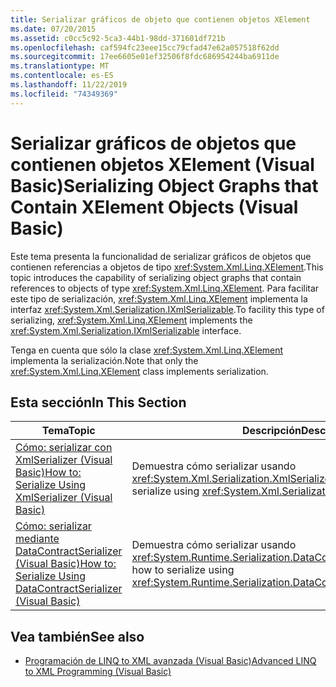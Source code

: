 ```yaml
---
title: Serializar gráficos de objeto que contienen objetos XElement
ms.date: 07/20/2015
ms.assetid: c0cc5c92-5ca3-44b1-98dd-371601df721b
ms.openlocfilehash: caf594fc23eee15cc79cfad47e62a057518f62dd
ms.sourcegitcommit: 17ee6605e01ef32506f8fdc686954244ba6911de
ms.translationtype: MT
ms.contentlocale: es-ES
ms.lasthandoff: 11/22/2019
ms.locfileid: "74349369"
---
```

# <a name="serializing-object-graphs-that-contain-xelement-objects-visual-basic"></a><span data-ttu-id="be220-102">Serializar gráficos de objetos que contienen objetos XElement (Visual Basic)</span><span class="sxs-lookup"><span data-stu-id="be220-102">Serializing Object Graphs that Contain XElement Objects (Visual Basic)</span></span>
<span data-ttu-id="be220-103">Este tema presenta la funcionalidad de serializar gráficos de objetos que contienen referencias a objetos de tipo <xref:System.Xml.Linq.XElement>.</span><span class="sxs-lookup"><span data-stu-id="be220-103">This topic introduces the capability of serializing object graphs that contain references to objects of type <xref:System.Xml.Linq.XElement>.</span></span> <span data-ttu-id="be220-104">Para facilitar este tipo de serialización, <xref:System.Xml.Linq.XElement> implementa la interfaz <xref:System.Xml.Serialization.IXmlSerializable>.</span><span class="sxs-lookup"><span data-stu-id="be220-104">To facility this type of serializing, <xref:System.Xml.Linq.XElement> implements the <xref:System.Xml.Serialization.IXmlSerializable> interface.</span></span>  
  
 <span data-ttu-id="be220-105">Tenga en cuenta que sólo la clase <xref:System.Xml.Linq.XElement> implementa la serialización.</span><span class="sxs-lookup"><span data-stu-id="be220-105">Note that only the <xref:System.Xml.Linq.XElement> class implements serialization.</span></span>  
  
## <a name="in-this-section"></a><span data-ttu-id="be220-106">Esta sección</span><span class="sxs-lookup"><span data-stu-id="be220-106">In This Section</span></span>  
  
|<span data-ttu-id="be220-107">Tema</span><span class="sxs-lookup"><span data-stu-id="be220-107">Topic</span></span>|<span data-ttu-id="be220-108">Descripción</span><span class="sxs-lookup"><span data-stu-id="be220-108">Description</span></span>|  
|-----------|-----------------|  
|[<span data-ttu-id="be220-109">Cómo: serializar con XmlSerializer (Visual Basic)</span><span class="sxs-lookup"><span data-stu-id="be220-109">How to: Serialize Using XmlSerializer (Visual Basic)</span></span>](../../../../visual-basic/programming-guide/concepts/linq/how-to-serialize-using-xmlserializer.md)|<span data-ttu-id="be220-110">Demuestra cómo serializar usando <xref:System.Xml.Serialization.XmlSerializer>.</span><span class="sxs-lookup"><span data-stu-id="be220-110">Demonstrates how to serialize using <xref:System.Xml.Serialization.XmlSerializer>.</span></span>|  
|[<span data-ttu-id="be220-111">Cómo: serializar mediante DataContractSerializer (Visual Basic)</span><span class="sxs-lookup"><span data-stu-id="be220-111">How to: Serialize Using DataContractSerializer (Visual Basic)</span></span>](../../../../visual-basic/programming-guide/concepts/linq/how-to-serialize-using-datacontractserializer.md)|<span data-ttu-id="be220-112">Demuestra cómo serializar usando <xref:System.Runtime.Serialization.DataContractSerializer>.</span><span class="sxs-lookup"><span data-stu-id="be220-112">Demonstrates how to serialize using <xref:System.Runtime.Serialization.DataContractSerializer>.</span></span>|  
  
## <a name="see-also"></a><span data-ttu-id="be220-113">Vea también</span><span class="sxs-lookup"><span data-stu-id="be220-113">See also</span></span>

- [<span data-ttu-id="be220-114">Programación de LINQ to XML avanzada (Visual Basic)</span><span class="sxs-lookup"><span data-stu-id="be220-114">Advanced LINQ to XML Programming (Visual Basic)</span></span>](../../../../visual-basic/programming-guide/concepts/linq/advanced-linq-to-xml-programming.md)
